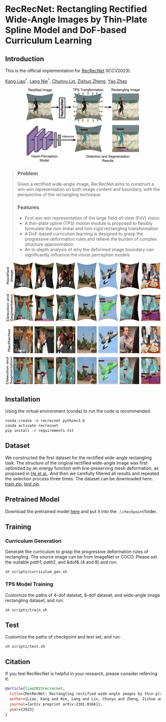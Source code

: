 # RecRecNet: Rectangling Rectified Wide-Angle Images by Thin-Plate Spline Model and DoF-based Curriculum Learning

## Introduction
This is the official implementation for [RecRecNet](https://arxiv.org/abs/2301.01661) (ICCV2023).

[Kang Liao](https://kangliao929.github.io/)<sup>&dagger;</sup>, [Lang Nie](https://nie-lang.github.io/)<sup>&dagger;</sup>,  [Chunyu Lin](http://faculty.bjtu.edu.cn/8549/), [Zishuo Zheng](), [Yao Zhao](http://mepro.bjtu.edu.cn/zhaoyao/e_index.htm) 


<div align="center">
  <img src="https://github.com/KangLiao929/RecRecNet/blob/main/img/pipeline.png" height="240">
</div>

> ### Problem
> Given a rectified wide-angle image, RecRecNet aims to construct a win-win representation on both image content and boundary, with the perspective of the rectangling technique.
>  ### Features
>  * First win-win representation of the large field-of-view (FoV) vision
>  * A thin-plate spline (TPS) motion module is proposed to flexibly formulate the non-linear and non-rigid rectangling transformation
>  * A DoF-based curriculum learning is designed to grasp the progressive deformation rules and relieve the burden of complex structure approximation
>  * An in-depth analysis of why the deformed image boundary can significantly influence the vision perception models

<div align="center">
  <img src="https://github.com/KangLiao929/RecRecNet/blob/main/img/result.png" height="400">
</div>

## Installation
Using the virtual environment (conda) to run the code is recommended.
```
conda create -n recrecnet python=3.6
conda activate recrecnet
pip install -r requirements.txt
```

## Dataset
We constructed the first dataset for the rectified wide-angle rectangling task. The structure of the original rectified wide-angle image was first optimized by an energy function with line-preserving mesh deformation, as proposed in [He et al.](https://kaiminghe.github.io/publications/sig13pano.pdf). And then we carefully filtered all results and repeated the selection process three times. The dataset can be downloaded here: [train.zip](https://drive.google.com/file/d/1tUFgMMkSvdGtv7OYP1Z-0HV64suGnjUQ/view?usp=sharing), [test.zip](https://drive.google.com/file/d/1qpnqIYnHOYJQh4p-QdfEKGNvx1w_ekI8/view?usp=sharing).

## Pretrained Model
Download the pretrained model [here](https://drive.google.com/file/d/1y9iTfWCycS3BAFViMsClbur11IY-HgXf/view?usp=sharing) and put it into the ```.\checkpoint```folder.

## Training
### Curriculum Generation
Generate the curriculum to grasp the progressive deformation rules of rectangling. The source image can be from ImageNet or COCO. Please set the suitable $path1$, $path2$, and &dof& (4 and 8) and run:
```
sh scripts/curriculum_gen.sh
```
### TPS Model Training
Customize the paths of 4-dof dataset, 8-dof dataset, and wide-angle image rectangling dataset, and run:
```
sh scripts/train.sh
```
## Test
Customize the paths of checkpoint and test set, and run:
```
sh scripts/test.sh
```

## Citation
If you feel RecRecNet is helpful in your research, please consider referring it:
```bibtex
@article{liao2023recrecnet,
  title={RecRecNet: Rectangling rectified wide-angle images by thin-plate spline model and DoF-based curriculum learning},
  author={Liao, Kang and Nie, Lang and Lin, Chunyu and Zheng, Zishuo and Zhao, Yao},
  journal={arXiv preprint arXiv:2301.01661},
  year={2023}
}
```
